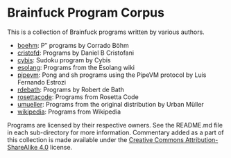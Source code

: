 # Brainfuck Program Corpus

This is a collection of Brainfuck programs written by various authors.

- [boehm](boehm/README.md): P′′ programs by Corrado Böhm
- [cristofd](cristofd/README.md): Programs by Daniel B Cristofani
- [cybis](cybis/README.md): Sudoku program by Cybis
- [esolang](esolang/README.md): Programs from the Esolang wiki
- [pipevm](pipevm/README.md): Pong and sh programs using the PipeVM protocol by
  Luis Fernando Estrozi
- [rdebath](rdebath/README.md): Programs by Robert de Bath
- [rosettacode](rosettacode/README.md): Programs from Rosetta Code
- [umueller](umueller/README.md): Programs from the original distribution by
  Urban Müller
- [wikipedia](wikipedia/README.md): Programs from Wikipedia

Programs are licensed by their respective owners. See the README.md file in each
sub-directory for more information. Commentary added as a part of this
collection is made available under the [Creative Commons Attribution-ShareAlike
4.0](https://creativecommons.org/licenses/by-sa/4.0/) license.
